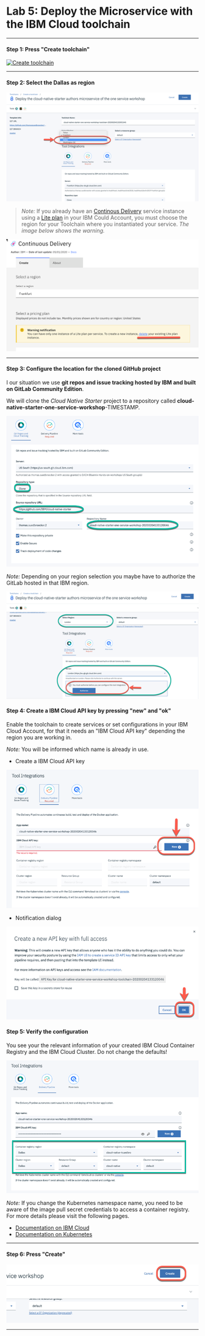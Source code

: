 # Lab 5: Deploy the Microservice with the IBM Cloud toolchain

---

#### Step 1: Press "Create toolchain"

[![Create toolchain](https://cloud.ibm.com/devops/graphics/create_toolchain_button.png)](https://cloud.ibm.com/devops/setup/deploy?repository=https%3A%2F%2Fgithub.com%2Fthomassuedbroecker%2Fcloud-native-starter-one-service-workshop-toolchain)

---

#### Step 2: Select the Dallas as region

![Select the Dallas region](../../images/toolchain-01.png)

> _Note:_ If you already have an [Continous Delivery](https://cloud.ibm.com/docs/ContinuousDelivery?topic=ContinuousDelivery-getting-started) service instance using a [Lite plan](https://cloud.ibm.com/docs/services/Db2onCloud?topic=Db2onCloud-free_plan) in your IBM Could Account, you must choose the region for your Toolchain where you instantiated your service. _The image below shows the warning._

![Warning](../../images/ibmcloud-continuous-delivery-warning.png)

---

#### Step 3: Configure the location for the cloned GitHub project

I our situation we use **git repos and issue tracking hosted by IBM and built on GitLab Community Edition**.

We will clone the _Cloud Native Starter_ project to a repository called **cloud-native-starter-one-service-workshop**-TIMESTAMP.

![Configure the location for the cloned GitHub project](../../images/toolchain-02.png)

_Note:_ Depending on your region selection you maybe have to authorize the GitLab hosted in that IBM region.

![Authorize the GitLab hosted in that IBM region](../../images/toolchain-03.png)

#### Step 4: Create a IBM Cloud API key by pressing "new" and "ok"

Enable the toolchain to create services or set configurations in your IBM Cloud Account, for that it needs an "IBM Cloud API key" depending the region you are working in.

_Note:_ You will be informed which name is already in use.

* Create a IBM Cloud API key

![Create a IBM Cloud API key](../../images/toolchain-04.png)

* Notification dialog

![Notification dialog](../../images/toolchain-05.png)

#### Step 5: Verify the configuration

You see your the relevant information of your created IBM Cloud Container Registry and the IBM Cloud Cluster. Do not change the defaults!

![IBM Cloud Container Registry and the IBM Cloud Cluster information](../../images/toolchain-06.png)

_Note:_ If you change the Kubernetes namespace name, you need to be aware of the image pull secret credentials to access a container registry. For more details please visit the following pages.

* [Documentation on IBM Cloud](https://cloud.ibm.com/docs/containers?topic=containers-images)
* [Documentation on Kubernetes](https://kubernetes.io/docs/concepts/containers/images/)

---

#### Step 6: Press "Create"

![Press Create](../../images/toolchain-07.png)

--- 
